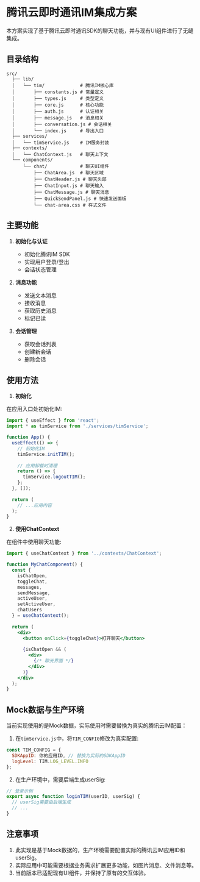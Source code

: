 # 腾讯云即时通讯IM集成方案

本方案实现了基于腾讯云即时通讯SDK的聊天功能，并与现有UI组件进行了无缝集成。

## 目录结构

```
src/
  ├── lib/
  │   └── tim/             # 腾讯IM核心库
  │       ├── constants.js # 常量定义
  │       ├── types.js     # 类型定义
  │       ├── core.js      # 核心功能
  │       ├── auth.js      # 认证相关
  │       ├── message.js   # 消息相关
  │       ├── conversation.js # 会话相关
  │       └── index.js     # 导出入口
  ├── services/
  │   └── timService.js    # IM服务封装
  ├── contexts/
  │   └── ChatContext.js   # 聊天上下文
  └── components/
      └── chat/            # 聊天UI组件
          ├── ChatArea.js  # 聊天区域
          ├── ChatHeader.js # 聊天头部
          ├── ChatInput.js # 聊天输入
          ├── ChatMessage.js # 聊天消息
          ├── QuickSendPanel.js # 快速发送面板
          └── chat-area.css # 样式文件
```

## 主要功能

1. **初始化与认证**
   - 初始化腾讯IM SDK
   - 实现用户登录/登出
   - 会话状态管理

2. **消息功能**
   - 发送文本消息
   - 接收消息
   - 获取历史消息
   - 标记已读

3. **会话管理**
   - 获取会话列表
   - 创建新会话
   - 删除会话

## 使用方法

1. **初始化**

在应用入口处初始化IM:

```jsx
import { useEffect } from 'react';
import * as timService from './services/timService';

function App() {
  useEffect(() => {
    // 初始化IM
    timService.initTIM();
    
    // 应用卸载时清理
    return () => {
      timService.logoutTIM();
    };
  }, []);
  
  return (
    // ...应用内容
  );
}
```

2. **使用ChatContext**

在组件中使用聊天功能:

```jsx
import { useChatContext } from '../contexts/ChatContext';

function MyChatComponent() {
  const { 
    isChatOpen, 
    toggleChat, 
    messages, 
    sendMessage,
    activeUser,
    setActiveUser,
    chatUsers
  } = useChatContext();
  
  return (
    <div>
      <button onClick={toggleChat}>打开聊天</button>
      
      {isChatOpen && (
        <div>
          {/* 聊天界面 */}
        </div>
      )}
    </div>
  );
}
```

## Mock数据与生产环境

当前实现使用的是Mock数据，实际使用时需要替换为真实的腾讯云IM配置：

1. 在`timService.js`中，将`TIM_CONFIG`修改为真实配置:

```js
const TIM_CONFIG = {
  SDKAppID: 你的应用ID, // 替换为实际的SDKAppID
  logLevel: TIM.LOG_LEVEL.INFO
};
```

2. 在生产环境中，需要后端生成userSig:

```js
// 登录示例
export async function loginTIM(userID, userSig) {
  // userSig需要由后端生成
  // ...
}
```

## 注意事项

1. 此实现是基于Mock数据的，生产环境需要配置实际的腾讯云IM应用ID和userSig。
2. 实际应用中可能需要根据业务需求扩展更多功能，如图片消息、文件消息等。
3. 当前版本已适配现有UI组件，并保持了原有的交互体验。 